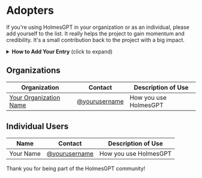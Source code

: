 # Adopters

If you're using HolmesGPT in your organization or as an individual, please add yourself to the list. It really helps the project to gain momentum and credibility. It's a small contribution back to the project with a big impact.

<details>
<summary><strong>How to Add Your Entry</strong> (click to expand)</summary>

1. Fork this repository
2. Add your entry to the appropriate table below
3. Submit a pull request with your changes. Thanks!

</details>

## Organizations

| Organization | Contact | Description of Use |
| ------------ | ------- | ------------------ |
| [Your Organization Name](https://yourcompany.com) | [@yourusername](https://github.com/yourusername) | How you use HolmesGPT |

## Individual Users

| Name | Contact | Description of Use |
| ---- | ------- | ------------------ |
| Your Name | [@yourusername](https://github.com/yourusername) | How you use HolmesGPT |


Thank you for being part of the HolmesGPT community!
